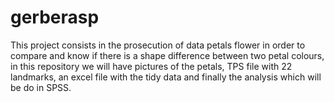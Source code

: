 # gerberasp
This project consists in the prosecution of data petals flower in order to compare and know if there is a shape difference between two petal colours, in this repository we will have pictures of the petals, TPS file with 22 landmarks, an excel file with the tidy data and finally the analysis which will be do in SPSS.
